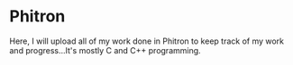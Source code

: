 # Phitron
Here, I will upload all of my work done in Phitron to keep track of my work and progress...It's mostly C and C++ programming.
